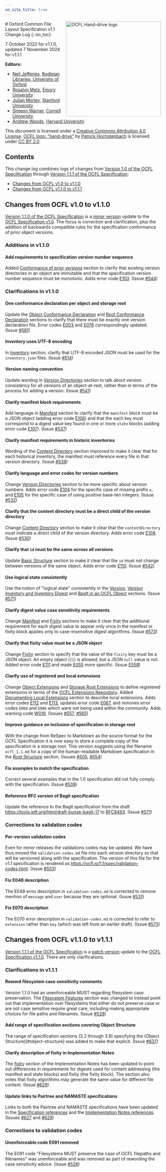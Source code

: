 ```yaml
---
no_site_title: true
---
```

<img src="https://avatars0.githubusercontent.com/u/35607965" alt="OCFL Hand-drive logo" style="float:right;width:307px;height:307px;"/>
# Oxford Common File Layout Specification v1.1 Change Log
{:.no_toc}

7 October 2022 for v1.1.0, updated 7 November 2024 for v1.1.1

**Editors:**

* [Neil Jefferies](https://orcid.org/0000-0003-3311-3741), [Bodleian Libraries, University of Oxford](http://www.bodleian.ox.ac.uk/)
* [Rosalyn Metz](https://orcid.org/0000-0003-3526-2230), [Emory University](https://web.library.emory.edu/)
* [Julian Morley](https://orcid.org/0000-0003-4176-1933), [Stanford University](https://library.stanford.edu/)
* [Simeon Warner](https://orcid.org/0000-0002-7970-7855), [Cornell University](https://www.library.cornell.edu/)
* [Andrew Woods](https://orcid.org/0000-0002-8318-4225), [Harvard University](https://library.harvard.edu/)

This document is licensed under a [Creative Commons Attribution 4.0
License](https://creativecommons.org/licenses/by/4.0/). [OCFL logo:
"hand-drive"](https://avatars0.githubusercontent.com/u/35607965) by
[Patrick Hochstenbach](http://orcid.org/0000-0001-8390-6171) is
licensed under [CC BY 2.0](https://creativecommons.org/licenses/by/2.0/).

## Contents

This change log combines logs of changes from [Version 1.0 of the OCFL Specification](https://ocfl.io/1.0/spec/) through
[Version 1.1.1 of the OCFL Specification](https://ocfl.io/1.1/spec/):

  * [Changes from OCFL v1.0 to v1.1.0](#changes-from-ocfl-v10-to-v110)
  * [Changes from OCFL v1.1.0 to v1.1.1](#changes-from-ocfl-v110-to-v111)

## Changes from OCFL v1.0 to v1.1.0

[Version 1.1.0 of the OCFL Specification](https://ocfl.io/1.1.0/spec/) is a [minor version](https://semver.org/) update to the [OCFL Specification v1.0](https://ocfl.io/1.0/spec/). The focus is correction and clarification, plus the addition of backwards compatible rules for the specification conformance of prior object versions.

### Additions in v1.1.0

#### Add requirements to specification version number sequence

Added [Conformance of prior versions](https://ocfl.io/1.1/spec/#conformance-of-prior-versions) section to clarify that existing version directories in an object are immutable and that the specification version number sequence must be monotonic. Adds error code [E103](https://ocfl.io/1.1/spec/#E103). (Issue [#544](https://github.com/OCFL/spec/issues/544))

### Clarifications in v1.1.0

#### One conformance declaration per object and storage root

Update the [Object Conformance Declaration](https://ocfl.io/1.1/spec/#object-conformance-declaration) and [Root Conformance Declaration](https://ocfl.io/1.1/spec/#root-conformance-declaration) sections to clarify that there must be exactly one version declaration file. Error codes [E003](https://ocfl.io/1.1/spec/#003) and [E076](https://ocfl.io/1.1/spec/#E076) correspondingly updated. (Issue [#581](https://github.com/OCFL/spec/issues/581))

#### Inventory uses UTF-8 encoding

In [Inventory](https://ocfl.io/1.1/spec/#inventory) section, clarify that UTF-8 encoded JSON must be used for the `inventory.json` files. (Issue [#514](https://github.com/OCFL/spec/issues/514))

#### Version naming convention

Update wording in [Version Directories](https://ocfl.io/1.1/spec/#version-directories) section to talk about version consistency for all versions of an object-at-rest, rather than in terms of the process for adding a version. (Issue [#541](https://github.com/OCFL/spec/issues/541))

#### Clarify manifest block requirements

Add language in [Manifest](https://ocfl.io/1.1/spec/#manifest) section to clarify that the `manifest` block must be a JSON object (adding error code [E106](https://ocfl.io/1.1/spec/#E106)) and that the each key must correspond to a digest value key found in one or more `state` blocks (adding error code [E107](https://ocfl.io/1.1/spec/#E107)). (Issue [#537](https://github.com/OCFL/spec/issues/537))

#### Clarify manifest requirements in historic inventories

Wording of the [Content Directory](https://ocfl.io/1.1/spec/#content-directory) section improved to make it clear that for each historical inventory, the manifest must reference every file in that version directory. (Issue [#538](https://github.com/OCFL/spec/issues/538))

#### Clarify language and error codes for version numbers

Change [Version Directories](https://ocfl.io/1.1/spec/#version-directories) section to be more specific about version numbers. Adds error code [E104](https://ocfl.io/1.1/spec/#E104) for the specific case of missing prefix `v`, and [E105](https://ocfl.io/1.1/spec/#E105) for the specific case of using positive base-ten integers. (Issue [#532](https://github.com/OCFL/spec/issues/532))

#### Clarify that the content directory must be a direct child of the version directory

Change [Content Directory](https://ocfl.io/1.1/spec/#content-directory) section to make it clear that the `contentDirectory` must indicate a direct child of the version directory. Adds error code [E108](https://ocfl.io/1.1/spec/#E108). (Issue [#530](https://github.com/OCFL/spec/issues/530))

#### Clarify that `id` must be the same across all versions

Update [Basic Structure](https://ocfl.io/1.1/spec/#inventory-structure) section to make it clear that the `id` must not change between versions of the same object. Adds error code [E110](https://ocfl.io/1.1/spec/#E110). (Issue [#542](https://github.com/OCFL/spec/issues/542))

#### Use logical state consistently

Use the notion of "logical state" consistently in the [Version](https://ocfl.io/1.1/spec/#version), [Version Inventory and Inventory Digest](https://ocfl.io/1.1/spec/#version-inventory) and [BagIt in an OCFL Object](https://ocfl.io/1.1/spec/#example-bagit-in-ocfl) sections. (Issue [#571](https://github.com/OCFL/spec/issues/571))

#### Clarify digest value case sensitivity requirements

Change [Manifest](https://ocfl.io/1.1/spec/#manifest) and [Fixity](https://ocfl.io/1.1/spec/#fixity) sections to make it clear that the additional requirement for each digest value to appear only once in the manifest or fixity block applies only to case-insensitive digest algorithms. (Issue [#573](https://github.com/OCFL/spec/issues/573))

#### Clarify that fixity value must be a JSON object

Change [Fixity](https://ocfl.io/1.1/spec/#fixity) section to specify that the value of the `fixity` key must be a JSON object. An empty object (`{}`) is allowed, but a JSON `null` value is not. Added error code [E111](https://ocfl.io/1.1/spec/#E111) and made [E055](https://ocfl.io/1.1/spec/#E055) more specific. (Issue [E558](https://github.com/OCFL/spec/issues/558))

#### Clarify use of registered and local extensions

Change [Object Extensions](https://ocfl.io/1.1/spec/#object-extensions) and [Storage Root Extensions](https://ocfl.io/1.1/spec/#storage-root-extensions) to define registered extensions in terms of the [OCFL Extensions Repository](https://ocfl.github.io/extensions/). Added [Documenting Local Extensions](https://ocfl.io/1.1/spec/#documenting-local-extensions) section to describe local extensions. Adds error codes [E112](https://ocfl.io/1.1/spec/#E112) and [E113](https://ocfl.io/1.1/spec/#E113), updates error code [E067](https://ocfl.io/1.1/spec/#E067), and removes error codes `E068` and `E086` which were not being used within the community. Adds warning code [W016](https://ocfl.io/1.1/spec/#W016). (Issues [#557](https://github.com/OCFL/spec/issues/557), [#565](https://github.com/OCFL/spec/issues/565))

#### Improve guidance on inclusion of specification in storage root

With the change from ReSpec to Markdown as the source format for the OCFL Specification it is now easy to store a complete copy of the specification in a storage root. This version suggests using the filename `ocfl_1.1.md` for a copy of the human-readable Markdown specification in the [Root Structure](https://ocfl.io/1.1/spec/#root-structure) section. (Issues [#505](https://github.com/OCFL/spec/issues/505), [#554](https://github.com/OCFL/spec/issues/554))

#### Fix examples to match the specification

Correct several examples that in the 1.0 specification did not fully comply with the specification. (Issue [#539](https://github.com/OCFL/spec/issues/539))

#### Reference RFC version of Bagit specification

Update the reference to the Bagit specification from the draft <https://tools.ietf.org/html/draft-kunze-bagit-17> to [RFC8493](https://datatracker.ietf.org/doc/html/rfc8493). (Issue [#571](https://github.com/OCFL/spec/issues/571))

### Corrections to validation codes

#### Per-version validation codes

Even for minor releases the validations codes may be updated. We have thus moved the `validation-codes.md` file into each version directory so that will be versioned along with the specification. The version of this file for the v1.1 specification is rendered as <https://ocfl.io/1.1/spec/validation-codes.html>. (Issue [#553](https://github.com/OCFL/spec/issues/553))

#### Fix E048 description

The E048 error description in `validation-codes.md` is corrected to remove mention of `message` and `user` because they are optional. (Issue [#531](https://github.com/OCFL/spec/issues/531))

#### Fix E070 description

The E070 error description in `validation-codes.md` is corrected to refer to `extension` rather than `key` (which was left from an earlier draft). (Issue [#573](https://github.com/OCFL/spec/issues/573))

## Changes from OCFL v1.1.0 to v1.1.1

[Version 1.1.1 of the OCFL Specification](https://ocfl.io/1.1/spec/) is a [patch version](https://semver.org/) update to the [OCFL Specification v1.1.0](https://ocfl.io/1.1.0/spec/). There are only clarifications.

### Clarifications in v1.1.1

#### Reword filesystem case sensitivity comments

Version 1.1.0 had an unenforceable MUST regarding filesystem case preservation. The [Filesystem Features](https://ocfl.io/1.1/spec/#filesystem-features) section was changed to instead point out that implementation over filesystems that either do not preserve case or are not case sensitive require great care, including making appropriate choices for file paths and filenames. (Issue [#528](https://github.com/OCFL/spec/issues/528))

#### Add range of specification sections covering Object Structure

The range of specification sections (3.2 through 3.9) specifying the (Object Structure)[#object-structure] was added to make that explicit. (Issue [#637](https://github.com/OCFL/spec/issues/637))

#### Clarify description of fixity in Implementation Notes

The [fixity](https://ocfl.io/1.1/implementation-notes/#fixity) section of the Implementation Notes has been updated to point out differences in requirements for digests used for content addressing (the manifest and state blocks) and fixity (the fixity block). The section also notes that fixity algorithms may generate the same value for different file content. (Issue [#629](https://github.com/OCFL/spec/issues/629))

#### Update links to Pairtree and NAMASTE specifications

Links to both the Pairtree and NAMASTE specifications have been updated in the [Specification references](https://ocfl.io/1.1/spec/#references) and the [Implementation Notes references](https://ocfl.io/1.1/implementation-notes/#references). (Issues [#627](https://github.com/OCFL/spec/issues/627) and [#629](https://github.com/OCFL/spec/issues/629#issuecomment-1623865455))

### Corrections to validation codes

#### Unenforceable code E091 removed

The E091 code "Filesystems MUST preserve the case of OCFL filepaths and filenames" was unenforceable and was removed as part of rewording the case sensitivity advice. (Issue [#528](https://github.com/OCFL/spec/issues/528))

